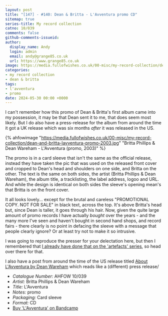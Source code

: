 ```yaml
---
layout: post
title: "[147] - #140: Dean & Britta - L'Avventura promo CD"
sitemap: true
series-title: My record collection
catno: 10/039
comments: false
github-comments-issueid:
author:
  display_name: Andy
  login: admin
  email: andy@grange85.co.uk
  url: https://www.grange85.co.uk
image: https://media.fullofwishes.co.uk/00-misc/my-record-collection/dean-and-britta-lavventura-promo-2003.jpg
categories:
- my record collection
- dean & britta
tags:
- l'avventura
- promo
date: 2024-05-30 00:00 +0000
---
```

I can't remember how this promo of Dean & Britta's first album came into my possession, it may be that Dean sent it to me, that does seem most likely. But I do also have a press-release for the album from around the time it got a UK release which was six months _after_ it was released in the US.

{% ahfowimage "https://media.fullofwishes.co.uk/00-misc/my-record-collection/dean-and-britta-lavventura-promo-2003.jpg" "Britta Phillips & Dean Wareham - L'Avventura (promo, 2003)" %}

The promo is in a card sleeve that isn't the same as the official release, instead they have taken the pic that was used on the released front cover and cropped to Dean's head and shoulders on one side, and Britta on the other. The text is the same on both sides, the artist (Britta Phillips & Dean Wareham), the album title, a tracklisting, the label address, logoo and URL. And while the design is identical on both sides the sleeve's opening mean's that Britta is on the front cover.

It all looks lovely... except for the brutal and careless "PROMOTIONAL COPY. NOT FOR SALE" in black text, across the top. It's above Britta's head but, since Dean is taller, it goes through his hair. Now, given the quite large amount of promo records I have actually _bought_ over the years - and the many more I've seen and haven't bought in second hand shops, and record fairs - there clearly is no point in defacing the sleeve with a message that people clearly ignore? Or at least try not to make it so intrusive.

I was going to reproduce the presser for your delectation here, but then I remembered that [I already have done that on the 'artefacts' series](/2019/10/25/artefacts-021-dean-and-britta-lavventura-press-release/), so head over there for that.

I also have a post from around the time of the US release titled [About L'Avventura by Dean Wareham](/2007/03/01/about-lavventura-by-dean-wareham/) which reads like a (different) press release/

 - *Catalogue Number:* AHFOW 10/039
 - *Artist:* Britta Phillips & Dean Wareham
 - *Title:* L'Avventura
 - *Notes:* promo
 - *Packaging:* Card sleeve
 - *Format:* CD
 - [Buy 'L'Avventura' on Bandcamp](https://deanandbritta.bandcamp.com/album/lavventura-bonus-tracks-sonic-boom-remixes)

